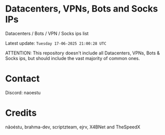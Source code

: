 # Datacenters, VPNs, Bots and Socks IPs
 
Datacenters / Bots / VPN / Socks ips list

Latest update: `Tuesday 17-06-2025 21:00:28 UTC` 

ATTENTION: This repository doesn't include all Datacenters, VPNs, Bots & Socks ips, 
but should include the vast majority of common ones.

# Contact
Discord: naoestu

# Credits
nãoéstu, brahma-dev, scriptzteam, ejrv, X4BNet and TheSpeedX
